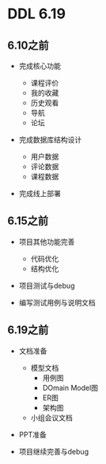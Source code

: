 # DDL 6.19

## 6.10之前
- 完成核心功能
    - 课程评价
    - 我的收藏
    - 历史观看
    - 导航
    - 论坛

- 完成数据库结构设计
    - 用户数据
    - 评论数据
    - 课程数据

- 完成线上部署

## 6.15之前
- 项目其他功能完善
    - 代码优化
    - 结构优化

- 项目测试与debug

- 编写测试用例与说明文档

## 6.19之前
- 文档准备
    - 模型文档
        - 用例图
        - DOmain Model图
        - ER图
        - 架构图
    - 小组会议文档

- PPT准备

- 项目继续完善与debug

